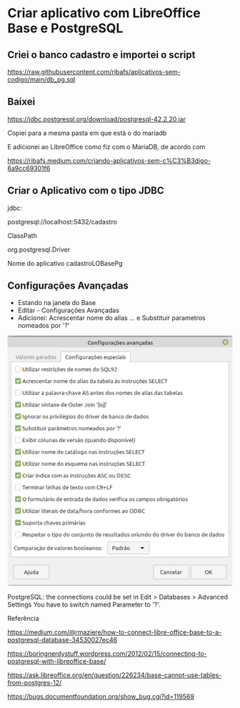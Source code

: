 # Criar aplicativo com LibreOffice Base e PostgreSQL

## Criei o banco cadastro e importei o script

https://raw.githubusercontent.com/ribafs/aplicativos-sem-codigo/main/db_pg.sql

## Baixei

https://jdbc.postgresql.org/download/postgresql-42.2.20.jar

Copiei para a mesma pasta em que está o do mariadb

E adicionei ao LibreOffice como fiz com o MariaDB, de acordo com

https://ribafs.medium.com/criando-aplicativos-sem-c%C3%B3digo-6a9cc69301f6

## Criar o Aplicativo com o tipo JDBC

jdbc: 

postgresql://localhost:5432/cadastro

ClassPath

org.postgresql.Driver

Nome do aplicativo cadastroLOBasePg

## Configurações Avançadas

- Estando na janela do Base
- Editar - Configurações Avançadas
- Adicionei: Acrescentar nome do alias ... e Substituir parametros nomeados por '?'

![](img/ConfAvancPg.png)

PostgreSQL: the connections could be set in
Edit > Databases > Advanced Settings
You have to switch named Parameter to '?'.

Referência

https://medium.com/@rmaziere/how-to-connect-libre-office-base-to-a-postgresql-database-34530027ec46

https://boringnerdystuff.wordpress.com/2012/02/15/connecting-to-postgresql-with-libreoffice-base/

https://ask.libreoffice.org/en/question/226234/base-cannot-use-tables-from-postgres-12/

https://bugs.documentfoundation.org/show_bug.cgi?id=119569
